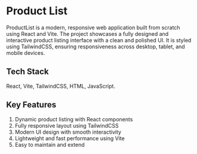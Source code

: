 # Product List

ProductList is a modern, responsive web application built from scratch using React and Vite. The project showcases a fully designed and interactive product listing interface with a clean and polished UI. It is styled using TailwindCSS, ensuring responsiveness across desktop, tablet, and mobile devices.

## Tech Stack

React, Vite, TailwindCSS, HTML, JavaScript.

## Key Features
1) Dynamic product listing with React components
2) Fully responsive layout using TailwindCSS
3) Modern UI design with smooth interactivity
4) Lightweight and fast performance using Vite
5) Easy to maintain and extend
